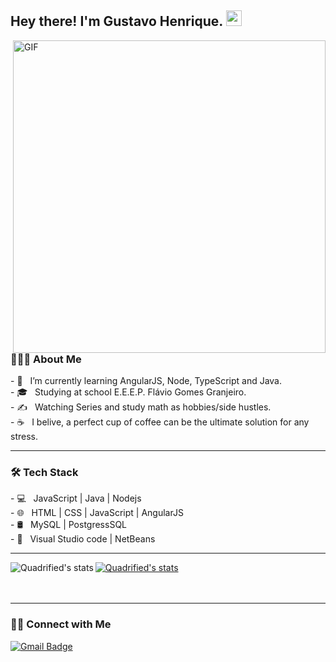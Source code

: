<h2> Hey there! I'm Gustavo Henrique. <img src="https://github.com/souvikguria98/souvikguria98/blob/master/Hi.gif" width="25"></h2>
<img align="right" alt="GIF" src="https://github.com/devSouvik/devSouvik/blob/master/gif4.gif" width="500"/>

<h3> 👨🏻‍💻 About Me </h3>
- 🔭 &nbsp; I’m currently learning AngularJS, Node, TypeScript and Java.<br>
- 🎓 &nbsp; Studying at school E.E.E.P. Flávio Gomes Granjeiro.<br>
- ✍️ &nbsp; Watching Series and study math as hobbies/side hustles.<br>
- ☕ &nbsp; I belive, a perfect cup of coffee can be the ultimate solution for any stress. <br>

<hr>
<h3>🛠 Tech Stack</h3>
- 💻 &nbsp; JavaScript | Java | Nodejs<br>
- 🌐 &nbsp; HTML | CSS | JavaScript | AngularJS<br>
- 🛢 &nbsp; MySQL | PostgressSQL<br>
- 🔧 &nbsp; Visual Studio code | NetBeans
<br>
<hr>
<a href="https://github.com/gustavohenriquefs/gustavohenriquefs">
  <img align="left" src="https://github-readme-stats.anuraghazra1.vercel.app/api?username=gustavohenriquefs&show_icons=true&include_all_commits=true&theme=tokyonight" alt="Quadrified's stats" />
<a href="https://github.com/gustavohenriquefs/gustavohenriquefs">
  <img align="rigth" src="https://github-readme-stats.anuraghazra1.vercel.app/api/top-langs/?username=gustavohenriquefs&layout=compact&theme=tokyonight" alt="Quadrified's stats" />
</a>
  <br><br><br>
<hr>
<h3> 🤝🏻 Connect with Me </h3>

<p align="center">

[![Gmail Badge](https://img.shields.io/badge/gustavohenriquefs.dev@gmail.com-D14836?style=for-the-badge&logo=gmail&logoColor=white&link=mailto:gustavohenriquefs.dev@gmail.com)](mailto:gustavohenriquefs.dev@gmail.com)

</p>
